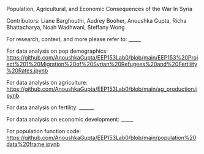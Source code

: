 Population, Agricultural, and Economic Consequences of the War In Syria

Contributors: Liane Barghouthi, Audrey Booher, Anoushka Gupta, 
Richa Bhattacharya, Noah Wadhwani, Steffany Wong

For research, context, and more please refer to: _____

For data analysis on pop demographics: https://github.com/AnoushkaGupta/EEP153Lab0/blob/main/EEP153%20Project%201%20Migration%20of%20Syrian%20Refugees%20and%20Fertility%20Rates.ipynb

For data analysis on agriculture: https://github.com/AnoushkaGupta/EEP153Lab0/blob/main/ag_production.ipynb

For data analysis on fertility: ______

For data analysis on economic development: _____

For population function code: https://github.com/AnoushkaGupta/EEP153Lab0/blob/main/population%20data%20frame.ipynb

